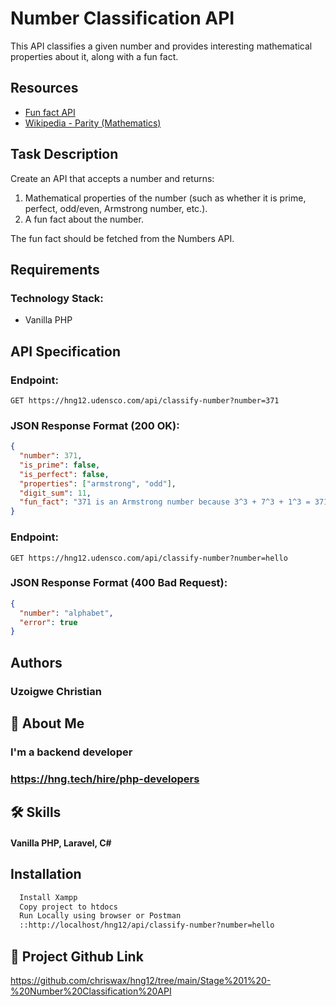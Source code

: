 # Number Classification API

This API classifies a given number and provides interesting mathematical properties about it, along with a fun fact.

## Resources

- [Fun fact API](http://numbersapi.com/#42)
- [Wikipedia - Parity (Mathematics)](https://en.wikipedia.org/wiki/Parity_(mathematics))

## Task Description

Create an API that accepts a number and returns:
1. Mathematical properties of the number (such as whether it is prime, perfect, odd/even, Armstrong number, etc.).
2. A fun fact about the number.

The fun fact should be fetched from the Numbers API.

## Requirements

### Technology Stack:
- Vanilla PHP

## API Specification

### Endpoint:
`GET https://hng12.udensco.com/api/classify-number?number=371`

### JSON Response Format (200 OK):

```json
{
  "number": 371,
  "is_prime": false,
  "is_perfect": false,
  "properties": ["armstrong", "odd"],
  "digit_sum": 11,
  "fun_fact": "371 is an Armstrong number because 3^3 + 7^3 + 1^3 = 371"
}
```

### Endpoint:

`GET https://hng12.udensco.com/api/classify-number?number=hello`

### JSON Response Format (400  Bad Request):

```json
{
  "number": "alphabet",
  "error": true
}
```

## Authors

### Uzoigwe Christian


## 🚀 About Me

### I'm a backend developer
### https://hng.tech/hire/php-developers


## 🛠 Skills

#### Vanilla PHP, Laravel, C#


## Installation

```bash
  Install Xampp 
  Copy project to htdocs
  Run Locally using browser or Postman
  ::http://localhost/hng12/api/classify-number?number=hello
```
    
## 🔗 Project Github Link
https://github.com/chriswax/hng12/tree/main/Stage%201%20-%20Number%20Classification%20API
